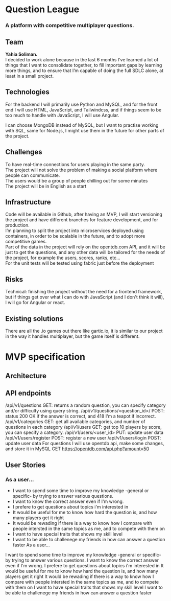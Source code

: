 # Question League
### A platform with competitive multiplayer questions.

## Team
**Yahia Soliman.**  
I decided to work alone because in the last 6 months I’ve learned a lot of things that I want to consolidate together, to fill important gaps by learning more things, and to ensure that I’m capable of doing the full SDLC alone, at least in a small project.


## Technologies
For the backend I will primarily use Python and MySQL, and for the front end I will use HTML, JavaScript, and Tailwindcss, and if things seem to be too much to handle with JavaScript, I will use Angular.

I can choose MongoDB instead of MySQL, but I want to practise working with SQL, same for Node.js, I might use them in the future for other parts of the project.

## Challenges
To have real-time connections for users playing in the same party.  
The project will not solve the problem of making a social platform where people can communicate.  
The users would be a group of people chilling out for some minutes  
The project will be in English as a start  


## Infrastructure
Code will be available in Github, after having an MVP, I will start versioning the project and have different branches for feature development, and for production.  
I’m planning to split the project into microservices deployed using containers, in order to be scalable in the future, and to adopt more competitive games.  
Part of the data in the project will rely on the opentdb.com API, and it will be just to get the questions, and any other data will be tailored for the needs of the project, for example the users, scores, ranks, etc…  
For the unit tests will be tested using fabric just before the deployment  


## Risks
Technical: finishing the project without the need for a frontend framework, but if things get over what I can do with JavaScript (and I don't think it will), I will go for Angular or react.  


## Existing solutions
There are all the .io games out there like gartic.io, it is similar to our project in the way it handles multiplayer, but the game itself is different.  


# MVP specification

## Architecture

## API endpoints
/api/v1/questions
GET: returns a random question, you can specify category and/or difficulty using query string.
/api/v1/questions/<question_id>/<answer>
POST: status 200 OK if the answer is correct, and 418 I'm a teapot if incorrect.
/api/v1/categories
GET: get all available categories, and number of questions in each category
/api/v1/users
GET: get top 10 players by score, you can specify a category.
/api/v1/users/<user_id>
PUT: update user data
/api/v1/users/register
POST: register a new user
/api/v1/users/login
POST: update user data
For questions I will use opentdb api, make some changes, and store it in MySQL
GET https://opentdb.com/api.php?amount=50


## User Stories
### As a user...
- I want to spend some time to improve my knowledge -general or specific- by trying to answer various questions.
- I want to know the correct answer even if I'm wrong.
- I prefere to get questions about topics i'm interested in
- It would be useful for me to know how hard the question is, and how many players get it right
- It would be rewading if there is a way to know how I compare with people intersted in the same topics as me, and to compete with them on
- I want to have special traits that shows my skill level
- I want to be able to challenege my friends in how can answer a question faster
As a user...

I want to spend some time to improve my knowledge -general or specific- by trying to answer various questions.
I want to know the correct answer even if I'm wrong.
I prefere to get questions about topics i'm interested in
It would be useful for me to know how hard the question is, and how many players get it right
It would be rewading if there is a way to know how I compare with people intersted in the same topics as me, and to compete with them on
I want to have special traits that shows my skill level
I want to be able to challenege my friends in how can answer a question faster
